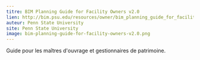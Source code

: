 ```yaml
---
titre: BIM Planning Guide for Facility Owners v2.0
lien: http://bim.psu.edu/resources/owner/bim_planning_guide_for_facility_owners-version_2.0.pdf
auteur: Penn State University
site: Penn State University
image: bim-planning-guide-for-facility-owners-v2.0.png
---
```


Guide pour les maîtres d'ouvrage et gestionnaires de patrimoine.
